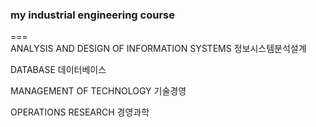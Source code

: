 ### my industrial engineering course
===  
ANALYSIS AND DESIGN OF INFORMATION SYSTEMS 정보시스템분석설계

DATABASE 데이터베이스

MANAGEMENT OF TECHNOLOGY 기술경영

OPERATIONS RESEARCH 경영과학
